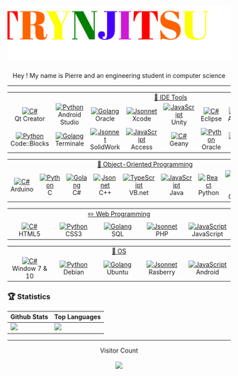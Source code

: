 <h1 align="center">
  <img src="https://github.com/Pierre-Portfolio/Pierre-Portfolio/blob/main/picture/name2.svg" alt="Marton Lederer" />
</h1>
<p align="center">Hey ! My name is Pierre and an engineering student in computer science</p>

---

<table>
   <tr>
   <td colspan="9" align="center">
      <a href="#macropower-tech">
        💼 IDE Tools
      </a>
    </td>
  </tr>
  <tr>
    <td align="center" width="96">
      <a href="#macropower-tech">
        <img src="http://pierre-petillion.fr/photos/competence/Qt_Creator.png" width="48" height="48" alt="C#" />
      </a>
      <br>Qt Creator
    </td>
    <td align="center" width="96">
      <a href="#macropower-tech">
        <img src="http://pierre-petillion.fr/photos/competence/android_studio.png" width="48" height="48" alt="Python" />
      </a>
      <br>Android Studio
    </td>
    <td align="center" width="96">
      <a href="#macropower-tech">
        <img src="http://pierre-petillion.fr/photos/competence/Oracle.png" width="48" height="48" alt="Golang" />
      </a>
      <br>Oracle
    </td>
    <td align="center" width="96">
      <a href="#macropower-tech">
        <img src="http://pierre-petillion.fr/photos/competence/Xcode.png" width="48" height="48" alt="Jsonnet" />
      </a>
      <br>Xcode
    </td> 
    <td align="center" width="96">
      <a href="#macropower-tech">
        <img src="http://pierre-petillion.fr/photos/competence/Unity.png" width="48" height="48" alt="JavaScript" />
      </a>
      <br>Unity
    </td>
    <td align="center" width="96">
      <a href="#macropower-tech">
        <img src="http://pierre-petillion.fr/photos/competence/Eclipse.png" width="48" height="48" alt="C#" />
      </a>
      <br>Eclipse
    </td>
    <td align="center" width="96">
      <a href="#macropower-tech">
        <img src="http://pierre-petillion.fr/photos/competence/anaconda.png" width="48" height="48" alt="Python" />
      </a>
      <br>Anaconda
    </td>
    <td align="center" width="96">
      <a href="#macropower-tech">
        <img src="http://pierre-petillion.fr/photos/competence/Visual_Studio.png" width="48" height="48" alt="Golang" />
      </a>
      <br>Visual Studio
    </td>
    <td align="center" width="96">
      <a href="#macropower-tech">
        <img src="http://pierre-petillion.fr/photos/competence/R_Studio.png" width="48" height="48" alt="JavaScript" />
      </a>
      <br>R Studio
    </td>
  </tr>
  <tr>
    <td align="center" width="96">
      <a href="#macropower-tech">
        <img src="http://pierre-petillion.fr/photos/competence/CodeBlock.png" width="48" height="48" alt="Python" />
      </a>
      <br>Code::Blocks
    </td>
    <td align="center" width="96">
      <a href="#macropower-tech">
        <img src="http://pierre-petillion.fr/photos/competence/Terminale.png" width="48" height="48" alt="Golang" />
      </a>
      <br>Terminale
    </td>
    <td align="center" width="96">
      <a href="#macropower-tech">
        <img src="http://pierre-petillion.fr/photos/competence/solidworks.png" width="48" height="48" alt="Jsonnet" />
      </a>
      <br>SolidWork
    </td> 
    <td align="center" width="96">
      <a href="#macropower-tech">
        <img src="http://pierre-petillion.fr/photos/competence/Access.png" width="48" height="48" alt="JavaScript" />
      </a>
      <br>Access
    </td>
    <td align="center" width="96">
      <a href="#macropower-tech">
        <img src="http://pierre-petillion.fr/photos/competence/Geany.png" width="48" height="48" alt="C#" />
      </a>
      <br>Geany
    </td>
    <td align="center" width="96">
      <a href="#macropower-tech">
        <img src="http://pierre-petillion.fr/photos/competence/VirtualBox.png" width="48" height="48" alt="Python" />
      </a>
      <br>Oracle
    </td>
    <td align="center" width="96">
      <a href="#macropower-tech">
        <img src="http://pierre-petillion.fr/photos/competence/Xampp.png" width="48" height="48" alt="Golang" />
      </a>
      <br>Xampp
    </td>
    <td align="center" width="96">
      <a href="#macropower-tech">
        <img src="http://pierre-petillion.fr/photos/competence/Marionnet.png" width="48" height="48" alt="Jsonnet" />
      </a>
      <br>Marionnet
    </td> 
    <td align="center" width="96">
      <a href="#macropower-tech">
        <img src="http://pierre-petillion.fr/photos/competence/mysql.png" width="48" height="48" alt="JavaScript" />
      </a>
      <br>MySql
    </td>
  </tr>
</table>

<table>
  <tr>
   <td colspan="9" align="center">
      <a href="#macropower-tech">
        📝 Object-Oriented Programming
      </a>
    </td>
  </tr>
  <tr>
    <td align="center" width="96">
      <a href="#macropower-tech">
        <img src="http://pierre-petillion.fr/photos/competence/arduino.png" width="48" height="48" alt="C#" />
      </a>
      <br>Arduino
    </td>
    <td align="center" width="96">
      <a href="#macropower-tech">
        <img src="http://pierre-petillion.fr/photos/competence/c.png" width="48" height="48" alt="Python" />
      </a>
      <br>C
    </td>
    <td align="center" width="96">
      <a href="#macropower-tech">
        <img src="http://pierre-petillion.fr/photos/competence/csharps.png" width="48" height="48" alt="Golang" />
      </a>
      <br>C#
    </td>
    <td align="center" width="96">
      <a href="#macropower-tech">
        <img src="http://pierre-petillion.fr/photos/competence/c++.png" width="48" height="48" alt="Jsonnet" />
      </a>
      <br>C++
    </td>
    <td align="center" width="96">
      <a href="#macropower-tech">
        <img src="https://icon-library.com/images/visual-basic-net-icon/visual-basic-net-icon-8.jpg" width="48" height="48" alt="TypeScript" />
      </a>
      <br>VB.net
    </td>
    <td align="center" width="96">
      <a href="#macropower-tech">
        <img src="http://pierre-petillion.fr/photos/competence/Java.png" width="48" height="48" alt="JavaScript" />
      </a>
      <br>Java
    </td>
    <td align="center" width="96">
      <a href="#macropower-tech" >
        <img src="http://pierre-petillion.fr/photos/competence/python.png" width="48" height="48" alt="React" />
      </a>
      <br>Python
    </td>
    <td align="center" width="96">
      <a href="#macropower-tech">
        <img src="http://pierre-petillion.fr/photos/competence/qt.png" width="48" height="48" alt="Bootstrap" />
      </a>
      <br>Qt Creator
    </td>
    <td align="center" width="96">
      <a href="#macropower-tech">
        <img src="http://pierre-petillion.fr/photos/competence/Switch.png" width="48" height="48" alt="Sass" />
      </a>
      <br>Switch
    </td>
  </tr>
</table>

<table>
   <tr>
   <td colspan="5" align="center">
      <a href="#macropower-tech">
        ✏️ Web Programming
      </a>
    </td>
  </tr>
  <tr>
    <td align="center" width="96">
      <a href="#macropower-tech">
        <img src="http://pierre-petillion.fr/photos/competence/web.png" width="48" height="48" alt="C#" />
      </a>
      <br>HTML5
    </td>
    <td align="center" width="96">
      <a href="#macropower-tech">
        <img src="http://pierre-petillion.fr/photos/competence/css.png" width="48" height="48" alt="Python" />
      </a>
      <br>CSS3
    </td>
    <td align="center" width="96">
      <a href="#macropower-tech">
        <img src="http://pierre-petillion.fr/photos/competence/sql.png" width="48" height="48" alt="Golang" />
      </a>
      <br>SQL
    </td>
    <td align="center" width="96">
      <a href="#macropower-tech">
        <img src="http://pierre-petillion.fr/photos/competence/PHP.jpg" width="48" height="48" alt="Jsonnet" />
      </a>
      <br>PHP
    </td> 
    <td align="center" width="96">
      <a href="#macropower-tech">
        <img src="http://pierre-petillion.fr/photos/competence/js.png" width="48" height="48" alt="JavaScript" />
      </a>
      <br>JavaScript
    </td>
  </tr>
</table>

<table>
   <tr>
   <td colspan="5" align="center">
      <a href="#macropower-tech">
       🌱 OS
      </a>
    </td>
  </tr>
  <tr>
    <td align="center" width="96">
      <a href="#macropower-tech">
        <img src="http://pierre-petillion.fr/photos/competence/window.png" width="48" height="48" alt="C#" />
      </a>
      <br>Window 7 & 10
    </td>
    <td align="center" width="96">
      <a href="#macropower-tech">
        <img src="http://pierre-petillion.fr/photos/competence/debian.png" width="48" height="48" alt="Python" />
      </a>
      <br>Debian
    </td>
    <td align="center" width="96">
      <a href="#macropower-tech">
        <img src="http://pierre-petillion.fr/photos/competence/Ubuntu.png" width="48" height="48" alt="Golang" />
      </a>
      <br>Ubuntu
    </td>
    <td align="center" width="96">
      <a href="#macropower-tech">
        <img src="http://pierre-petillion.fr/photos/competence/Rasberry.png" width="48" height="48" alt="Jsonnet" />
      </a>
      <br>Rasberry
    </td> 
    <td align="center" width="96">
      <a href="#macropower-tech">
        <img src="http://pierre-petillion.fr/photos/competence/js.png" width="48" height="48" alt="JavaScript" />
      </a>
      <br>Android
    </td>
  </tr>
</table>

### 🏆 Statistics
| Github Stats | Top Languages |
| --- | --- |
| <img height="137.3px" src="https://github-readme-stats.vercel.app/api?username=Pierre-Portfolio&hide_title=true&hide_border=true&show_icons=true&include_all_commits=true&count_private=true&line_height=21&text_color=000&icon_color=000&bg_color=0,ea6161,ffc64d,fffc4d,52fa5a&theme=graywhite" />| <img height="137.3px" src="https://github-readme-stats.vercel.app/api/top-langs/?username=Pierre-Portfolio&hide=html&hide_title=true&hide_border=true&layout=compact&langs_count=7&exclude_repo=comp426&text_color=000&icon_color=fff&bg_color=0,52fa5a,4dfcff,c64dff&theme=graywhite" /> |

<!--
![trophy](https://github-profile-trophy.vercel.app/?username=Pierre-Portfolio&row=1&margin-w=40&theme=onedark)
-->

---

<p align="center"> 
  Visitor Count
  <br>
  <br>
  <img src="https://profile-counter.glitch.me/Pierre-Portfolio/count.svg" />
</p>